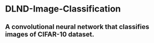 # DLND-Image-Classification
## A convolutional neural network that classifies images of CIFAR-10 dataset.
